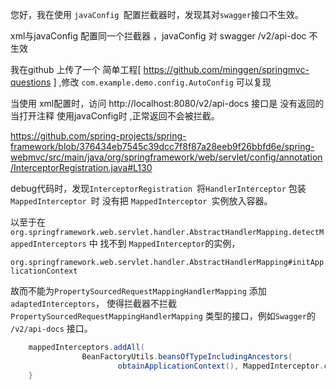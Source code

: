 您好，我在使用 `javaConfig `配置拦截器时，发现其对`swagger`接口不生效。

xml与javaConfig 配置同一个拦截器 ，javaConfig 对 swagger /v2/api-doc 不生效


我在github 上传了一个 简单工程[ https://github.com/minggen/springmvc-questions ]  ,修改 `com.example.demo.config.AutoConfig` 可以复现

当使用 xml配置时，访问 http://localhost:8080/v2/api-docs 接口是 没有返回的
当打开注释 使用javaConfig时 ,正常返回不会被拦截。

https://github.com/spring-projects/spring-framework/blob/376434eb7545c39dcc7f8f87a28eeb9f26bbfd6e/spring-webmvc/src/main/java/org/springframework/web/servlet/config/annotation/InterceptorRegistration.java#L130

debug代码时，发现`InterceptorRegistration `将`HandlerInterceptor` 包装 `MappedInterceptor `时
 没有把 `MappedInterceptor `实例放入容器。

以至于在 `org.springframework.web.servlet.handler.AbstractHandlerMapping.detectMappedInterceptors`
中 找不到 `MappedInterceptor`的实例，

`org.springframework.web.servlet.handler.AbstractHandlerMapping#initApplicationContext`

故而不能为`PropertySourcedRequestMappingHandlerMapping` 添加 `adaptedInterceptors`，
使得拦截器不拦截`PropertySourcedRequestMappingHandlerMapping` 类型的接口，例如`Swagger`的 `/v2/api-docs` 接口。

```	java
	mappedInterceptors.addAll(
				BeanFactoryUtils.beansOfTypeIncludingAncestors(
						obtainApplicationContext(), MappedInterceptor.class, true, false).values());
	}
```
